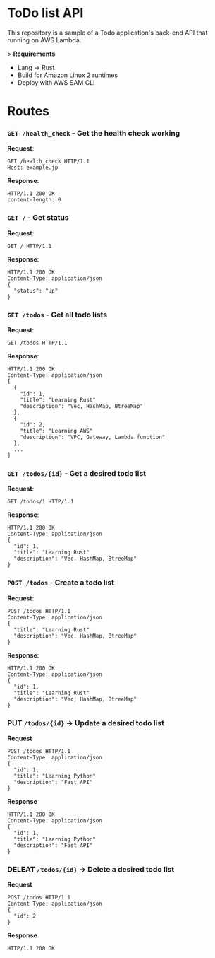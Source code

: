 # ToDo list API
This repository is a sample of a Todo application's back-end API that running on AWS Lambda.


\> **Requirements**:
- Lang -> Rust
- Build for Amazon Linux 2 runtimes
- Deploy with AWS SAM CLI


# Routes

### `GET /health_check` - Get the health check working

**Request**:

```
GET /health_check HTTP/1.1
Host: example.jp
```

**Response**:

```
HTTP/1.1 200 OK
content-length: 0
```

### `GET /` - Get status

**Request**:

```
GET / HTTP/1.1
```

**Response**:

```
HTTP/1.1 200 OK
Content-Type: application/json
{
  "status": "Up"
}
```

### `GET /todos` - Get all todo lists

**Request**:

```
GET /todos HTTP/1.1
```

**Response**:

```
HTTP/1.1 200 OK
Content-Type: application/json
[
  {
    "id": 1,
    "title": "Learning Rust"
    "description": "Vec, HashMap, BtreeMap"
  },
  {
    "id": 2,
    "title": "Learning AWS"
    "description": "VPC, Gateway, Lambda function"
  },
  ...
]
```

### `GET /todos/{id}` - Get a desired todo list

**Request**:

```
GET /todos/1 HTTP/1.1
```

**Response**:

```
HTTP/1.1 200 OK
Content-Type: application/json
{
  "id": 1,
  "title": "Learning Rust"
  "description": "Vec, HashMap, BtreeMap"
}
```

### `POST /todos` - Create a todo list

**Request**:

```
POST /todos HTTP/1.1
Content-Type: application/json
{
  "title": "Learning Rust"
  "description": "Vec, HashMap, BtreeMap"
}
```

**Response**:

```
HTTP/1.1 200 OK
Content-Type: application/json
{
  "id": 1,
  "title": "Learning Rust"
  "description": "Vec, HashMap, BtreeMap"
}
```

### PUT `/todos/{id}` -> Update a desired todo list

**Request**

```
POST /todos HTTP/1.1
Content-Type: application/json
{
  "id": 1,
  "title": "Learning Python"
  "description": "Fast API"
}
```

**Response**

```
HTTP/1.1 200 OK
Content-Type: application/json
{
  "id": 1,
  "title": "Learning Python"
  "description": "Fast API"
}
```

### DELEAT `/todos/{id}` -> Delete a desired todo list

**Request**

```
POST /todos HTTP/1.1
Content-Type: application/json
{
  "id": 2
}
```

**Response**

```
HTTP/1.1 200 OK
```
